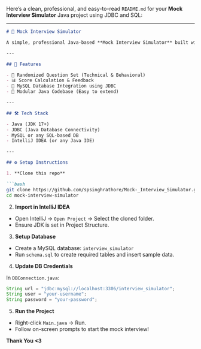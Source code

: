 Here’s a clean, professional, and easy-to-read `README.md` for your **Mock Interview Simulator** Java project using JDBC and SQL:

---

```markdown
# 🎯 Mock Interview Simulator

A simple, professional Java-based **Mock Interview Simulator** built with **JDBC** and **SQL**. Designed to help students or job seekers simulate technical interview questions in a console-based interface.

---

## 🚀 Features

- 🧠 Randomized Question Set (Technical & Behavioral)
- 📊 Score Calculation & Feedback
- 💾 MySQL Database Integration using JDBC
- 📁 Modular Java Codebase (Easy to extend)

---

## 🛠 Tech Stack

- Java (JDK 17+)
- JDBC (Java Database Connectivity)
- MySQL or any SQL-based DB
- IntelliJ IDEA (or any Java IDE)

---

## ⚙️ Setup Instructions

1. **Clone this repo**

```bash
git clone https://github.com/spsinghrathore/Mock-_Interview_Simulator.git
cd mock-interview-simulator
````

2. **Import in IntelliJ IDEA**

* Open IntelliJ → `Open Project` → Select the cloned folder.
* Ensure JDK is set in Project Structure.

3. **Setup Database**

* Create a MySQL database: `interview_simulator`
* Run `schema.sql` to create required tables and insert sample data.

4. **Update DB Credentials**

In `DBConnection.java`:

```java
String url = "jdbc:mysql://localhost:3306/interview_simulator";
String user = "your-username";
String password = "your-password";
```

5. **Run the Project**

* Right-click `Main.java` → Run.
* Follow on-screen prompts to start the mock interview!

**Thank You <3**
